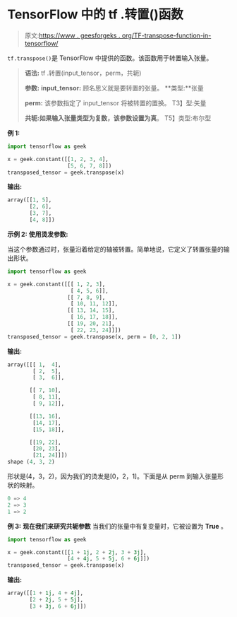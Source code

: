 # TensorFlow 中的 tf .转置()函数

> 原文:[https://www . geesforgeks . org/TF-transpose-function-in-tensorflow/](https://www.geeksforgeeks.org/tf-transpose-function-in-tensorflow/)

`tf.transpose()`是 TensorFlow 中提供的函数。该函数用于转置输入张量。

> **语法:** tf .转置(input_tensor，perm，共轭)
> 
> **参数:**
> **input_tensor:** 顾名思义就是要转置的张量。
> **类型:**张量
> 
> **perm:** 该参数指定了 input_tensor 将被转置的置换。
> T3】型:矢量
> 
> **共轭:**如果输入张量类型为复数，该参数设置为**真**。
> T5】类型:布尔型

**例 1:**

```py
import tensorflow as geek

x = geek.constant([[1, 2, 3, 4],
                   [5, 6, 7, 8]])
transposed_tensor = geek.transpose(x)
```

**输出:**

```py
array([[1, 5],
       [2, 6],
       [3, 7],
       [4, 8]])

```

**示例 2:** **使用烫发参数:**

当这个参数通过时，张量沿着给定的轴被转置。简单地说，它定义了转置张量的输出形状。

```py
import tensorflow as geek

x = geek.constant([[[ 1, 2, 3],
                    [ 4, 5, 6]],
                   [[ 7, 8, 9],
                    [ 10, 11, 12]],
                   [[ 13, 14, 15],
                    [ 16, 17, 18]],
                   [[ 19, 20, 21],
                    [ 22, 23, 24]]])
transposed_tensor = geek.transpose(x, perm = [0, 2, 1])
```

**输出:**

```py
array([[[ 1,  4],
        [ 2,  5],
        [ 3,  6]],

       [[ 7, 10],
        [ 8, 11],
        [ 9, 12]],

       [[13, 16],
        [14, 17],
        [15, 18]],

       [[19, 22],
        [20, 23],
        [21, 24]]])
shape (4, 3, 2)

```

形状是(4，3，2)，因为我们的烫发是[0，2，1]。下面是从 perm 到输入张量形状的映射。

```py
0 => 4
2 => 3
1 => 2
```

**例 3:** **现在我们来研究共轭参数**
当我们的张量中有复变量时，它被设置为 **True** 。

```py
import tensorflow as geek

x = geek.constant([[1 + 1j, 2 + 2j, 3 + 3j],
                   [4 + 4j, 5 + 5j, 6 + 6j]])
transposed_tensor = geek.transpose(x)
```

**输出:**

```py
array([[1 + 1j, 4 + 4j],
       [2 + 2j, 5 + 5j],
       [3 + 3j, 6 + 6j]])

```